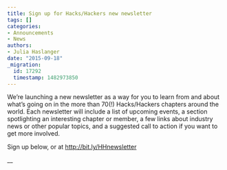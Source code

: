 ```yaml
---
title: Sign up for Hacks/Hackers new newsletter
tags: []
categories:
- Announcements
- News
authors:
- Julia Haslanger
date: "2015-09-18"
_migration:
  id: 17292
  timestamp: 1482973850
---
```


We&#8217;re launching a new newsletter as a way for you to learn from and about what&#8217;s going on in the more than 70(!) Hacks/Hackers chapters around the world. Each newsletter will include a list of upcoming events, a section spotlighting an interesting chapter or member, a few links about industry news or other popular topics, and a suggested call to action if you want to get more involved.

Sign up below, or at <http://bit.ly/HHnewsletter>

<!-- Begin MailChimp Signup Form -->

 __